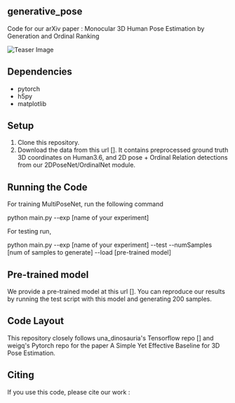 ## generative_pose
Code for our arXiv paper : Monocular 3D Human Pose Estimation by Generation and Ordinal Ranking

![Teaser Image](https://github.com/ssfootball04/generative_pose/blob/master/Teaser.png)

## Dependencies
* pytorch 
* h5py
* matplotlib

## Setup
1. Clone this repository.
2. Download the data from this url []. It contains preprocessed ground truth 3D coordinates on Human3.6, and 2D pose + Ordinal Relation detections from our 2DPoseNet/OrdinalNet module. 

## Running the Code

For training MultiPoseNet, run the following command

python main.py --exp [name of your experiment]

For testing run,

python main.py --exp [name of your experiment] --test --numSamples [num of samples to generate] --load [pre-trained model]

## Pre-trained model

We provide a pre-trained model at this url []. You can reproduce our results by running the test script with this model and generating 200 samples. 

## Code Layout 

This repository closely follows una_dinosauria's Tensorflow repo [] and weigq's Pytorch repo for the paper A Simple Yet Effective Baseline for 3D Pose Estimation. 

## Citing 

If you use this code, please cite our work : 



